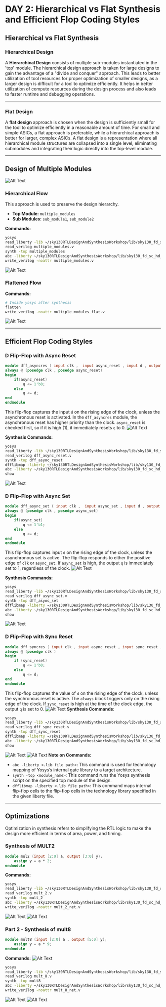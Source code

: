 # DAY 2: Hierarchical vs Flat Synthesis and Efficient Flop Coding Styles

## Hierarchical vs Flat Synthesis

### Hierarchical Design

A **Hierarchical Design** consists of multiple sub-modules instantiated in the 'top' module. The hierarchical design approach is taken for large designs to gain the advantage of a "divide and conquer" approach. This leads to better utilization of tool resources for proper optimization of smaller designs, as a larger design is difficult for a tool to optimize efficiently. It helps in better utilization of compute resources during the design process and also leads to faster runtime and debugging operations.

-----

### Flat Design

A **flat design** approach is chosen when the design is sufficiently small for the tool to optimize efficiently in a reasonable amount of time. For small and simple ASICs, a flat approach is preferable, while a hierarchical approach is better for larger, complex ASICs. A flat design is a representation where all hierarchical module structures are collapsed into a single level, eliminating submodules and integrating their logic directly into the top-level module.

-----

## Design of Multiple Modules
![Alt Text](https://github.com/balajitv-05/RISC-V-Chip-Tape-Out/blob/8c1e116626392f981e4428e73b14b6ca8ce4a5af/week1/Day2/Day2_images/multiple_modules.png)
### Hierarchical Flow

This approach is used to preserve the design hierarchy.

  - **Top Module:** `multiple_modules`
  - **Sub Modules:** `sub_module1`, `sub_module2`

**Commands:**

```bash
yosys
read_liberty -lib ~/sky130RTLDesignAndSynthesisWorkshop/lib/sky130_fd_sc_hd__tt_025C_1v80.lib
read_verilog multiple_modules.v
synth -top multiple_modules
abc -liberty ~/sky130RTLDesignAndSynthesisWorkshop/lib/sky130_fd_sc_hd__tt_025C_1v80.lib
write_verilog -noattr multiple_modules.v
```
![Alt Text](https://github.com/balajitv-05/RISC-V-Chip-Tape-Out/blob/8c1e116626392f981e4428e73b14b6ca8ce4a5af/week1/Day2/Day2_images/multi_modules_show.png)
### Flattened Flow

**Commands:**

```bash
# Inside yosys after synthesis
flatten
write_verilog -noattr multiple_modules_flat.v
```
![Alt Text](https://github.com/balajitv-05/RISC-V-Chip-Tape-Out/blob/96952dc0fbad1bf553974392ee25dc6db54f559d/week1/Day2/Day2_images/multi_modules_flatten_net.png)

-----

## Efficient Flop Coding Styles

### D Flip-Flop with Async Reset
```verilog
module dff_asyncres ( input clk ,  input async_reset , input d , output reg q );
always @ (posedge clk , posedge async_reset)
begin
	if(async_reset)
		q <= 1'b0;
	else	
		q <= d;
end
endmodule
```

This flip-flop captures the input `d` on the rising edge of the clock, unless the asynchronous reset is activated. In the `dff_asyncres` module, the asynchronous reset has higher priority than the clock. `async_reset` is checked first, so if it is high (1), it immediately resets `q` to 0.
![Alt Text](https://github.com/balajitv-05/RISC-V-Chip-Tape-Out/blob/8c1e116626392f981e4428e73b14b6ca8ce4a5af/week1/Day2/Day2_images/sim_dff_asyncres.png)

**Synthesis Commands:**

```bash
yosys
read_liberty -lib ~/sky130RTLDesignAndSynthesisWorkshop/lib/sky130_fd_sc_hd__tt_025C_1v80.lib
read_verilog dff_async_reset.v
synth -top dff_async_reset
dfflibmap -liberty ~/sky130RTLDesignAndSynthesisWorkshop/lib/sky130_fd_sc_hd__tt_025C_1v80.lib
abc -liberty ~/sky130RTLDesignAndSynthesisWorkshop/lib/sky130_fd_sc_hd__tt_025C_1v80.lib
show
```
![Alt Text](https://github.com/balajitv-05/RISC-V-Chip-Tape-Out/blob/8c1e116626392f981e4428e73b14b6ca8ce4a5af/week1/Day2/Day2_images/asyncres_show.png)
### D Flip-Flop with Async Set
```verilog
module dff_async_set ( input clk ,  input async_set , input d , output reg q );
always @ (posedge clk , posedge async_set)
begin
	if(async_set)
		q <= 1'b1;
	else	
		q <= d;
end
endmodule
```
This flip-flop captures input `d` on the rising edge of the clock, unless the asynchronous set is active. The flip-flop responds to either the positive edge of `clk` or `async_set`. If `async_set` is high, the output `q` is immediately set to 1, regardless of the clock.
![Alt Text](https://github.com/balajitv-05/RISC-V-Chip-Tape-Out/blob/8c1e116626392f981e4428e73b14b6ca8ce4a5af/week1/Day2/Day2_images/asyncset.png)

**Synthesis Commands:**

```bash
yosys
read_liberty -lib ~/sky130RTLDesignAndSynthesisWorkshop/lib/sky130_fd_sc_hd__tt_025C_1v80.lib
read_verilog dff_async_set.v
synth -top dff_async_set
dfflibmap -liberty ~/sky130RTLDesignAndSynthesisWorkshop/lib/sky130_fd_sc_hd__tt_025C_1v80.lib
abc -liberty ~/sky130RTLDesignAndSynthesisWorkshop/lib/sky130_fd_sc_hd__tt_025C_1v80.lib
show
```
![Alt Text](https://github.com/balajitv-05/RISC-V-Chip-Tape-Out/blob/8c1e116626392f981e4428e73b14b6ca8ce4a5af/week1/Day2/Day2_images/dff_async_set_show.png)
### D Flip-Flop with Sync Reset
```verilog
module dff_syncres ( input clk , input async_reset , input sync_reset , input d , output reg q );
always @ (posedge clk )
begin
	if (sync_reset)
		q <= 1'b0;
	else	
		q <= d;
end
endmodule 
```
This flip-flop captures the value of `d` on the rising edge of the clock, unless the synchronous reset is active. The `always` block triggers only on the rising edge of the clock. If `sync_reset` is high at the time of the clock edge, the output `q` is set to 0.
![Alt Text](https://github.com/balajitv-05/RISC-V-Chip-Tape-Out/blob/8c1e116626392f981e4428e73b14b6ca8ce4a5af/week1/Day2/Day2_images/syncres.png)
**Synthesis Commands:**

```bash
yosys
read_liberty -lib ~/sky130RTLDesignAndSynthesisWorkshop/lib/sky130_fd_sc_hd__tt_025C_1v80.lib
read_verilog dff_sync_reset.v
synth -top dff_sync_reset
dfflibmap -liberty ~/sky130RTLDesignAndSynthesisWorkshop/lib/sky130_fd_sc_hd__tt_025C_1v80.lib
abc -liberty ~/sky130RTLDesignAndSynthesisWorkshop/lib/sky130_fd_sc_hd__tt_025C_1v80.lib
show
```
![Alt Text](https://github.com/balajitv-05/RISC-V-Chip-Tape-Out/blob/8c1e116626392f981e4428e73b14b6ca8ce4a5af/week1/Day2/Day2_images/syncres_syn.png)
![Alt Text](https://github.com/balajitv-05/RISC-V-Chip-Tape-Out/blob/748c805ee0a40d58fa0188be84f527a079615fc8/week1/Day2/Day2_images/syncres_show.png)
**Note on Commands:**

  * `abc -liberty <.lib file path>`: This command is used for technology mapping of Yosys’s internal gate library to a target architecture.
  * `synth -top <module_name>`: This command runs the Yosys synthesis script on the specified top module of the design.
  * `dfflibmap -liberty <.lib file path>`: This command maps internal flip-flop cells to the flip-flop cells in the technology library specified in the given liberty file.

-----

## Optimizations

Optimization in synthesis refers to simplifying the RTL logic to make the design more efficient in terms of area, power, and timing.

### Synthesis of MULT2
```verilog
module mul2 (input [2:0] a, output [3:0] y);
	assign y = a * 2;
endmodule
```
**Commands:**

```bash
yosys
read_liberty -lib ~/sky130RTLDesignAndSynthesisWorkshop/lib/sky130_fd_sc_hd__tt_025C_1v80.lib
read_verilog mult_2.v
synth -top mult_2
abc -liberty ~/sky130RTLDesignAndSynthesisWorkshop/lib/sky130_fd_sc_hd__tt_025C_1v80.lib
write_verilog -noattr mult_2_net.v
```
![Alt Text](https://github.com/balajitv-05/RISC-V-Chip-Tape-Out/blob/748c805ee0a40d58fa0188be84f527a079615fc8/week1/Day2/Day2_images/mul2.png)
![Alt Text](https://github.com/balajitv-05/RISC-V-Chip-Tape-Out/blob/748c805ee0a40d58fa0188be84f527a079615fc8/week1/Day2/Day2_images/mul2_net.png)
### Part 2 - Synthesis of mult8
```verilog
module mult8 (input [2:0] a , output [5:0] y);
	assign y = a * 9;
endmodule
```
**Commands:**
![Alt Text](https://github.com/balajitv-05/RISC-V-Chip-Tape-Out/blob/748c805ee0a40d58fa0188be84f527a079615fc8/week1/Day2/Day2_images/mult8_syn.png)
```bash
yosys
read_liberty -lib ~/sky130RTLDesignAndSynthesisWorkshop/lib/sky130_fd_sc_hd__tt_025C_1v80.lib
read_verilog mult_8.v
synth -top mult8
abc -liberty ~/sky130RTLDesignAndSynthesisWorkshop/lib/sky130_fd_sc_hd__tt_025C_1v80.lib
write_verilog -noattr mult_8_net.v
```
![Alt Text](https://github.com/balajitv-05/RISC-V-Chip-Tape-Out/blob/748c805ee0a40d58fa0188be84f527a079615fc8/week1/Day2/Day2_images/mult8.png)
![Alt Text](https://github.com/balajitv-05/RISC-V-Chip-Tape-Out/blob/748c805ee0a40d58fa0188be84f527a079615fc8/week1/Day2/Day2_images/mul8_net.png)


